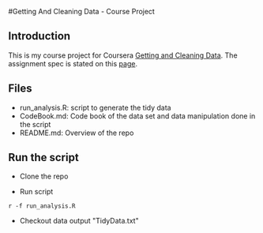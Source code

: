 #Getting And Cleaning Data - Course Project

## Introduction
This is my course project for Coursera [Getting and Cleaning Data](https://www.coursera.org/learn/data-cleaning/home). The assignment spec is stated on this [page](https://www.coursera.org/learn/data-cleaning/peer/FIZtT/getting-and-cleaning-data-course-project).

## Files
* run_analysis.R: script to generate the tidy data
* CodeBook.md: Code book of the data set and data manipulation done in the script
* README.md: Overview of the repo

## Run the script
* Clone the repo

* Run script
```
r -f run_analysis.R
```

* Checkout data output "TidyData.txt"
